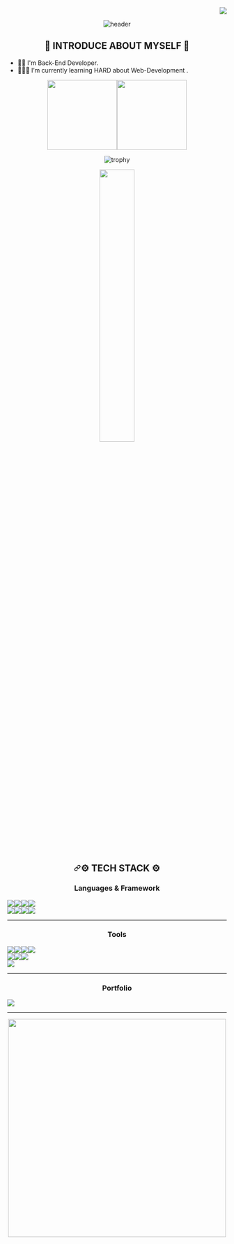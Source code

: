 <div align="right"> 
<a href="https://hits.seeyoufarm.com"><img src="https://hits.seeyoufarm.com/api/count/incr/badge.svg?url=https%3A%2F%2Fgithub.com%2Fsapientia1007&count_bg=%23149A31&title_bg=%23293498&icon=protocols-dot-io.svg&icon_color=%23E7E7E7&title=hits&edge_flat=false"/></a>             
</div>              
<div align="center">     
    
![header](https://capsule-render.vercel.app/api?type=waving&color=EFBBCF&height=200&section=header&text=Welcome%20to%20JiHye's%20Git&fontSize=60&animation=scaleIn&fontColor=835858)
  
  
## 💜 INTRODUCE ABOUT MYSELF 💜         

</div>    
 

* 🖐🏻 I'm Back-End Developer.
* 👩🏻‍💻 I’m currently learning HARD about Web-Development     .


<div>

  
</div>
        
<div align="center">       
<img height="160px" src="https://github-readme-stats.vercel.app/api?username=sapientia1007&show_icons=true&theme=radical&title_color=7E6BC4&bg_color=FFF5EA%border_color=7E6BC4&text_color=C79ECF&count_private=true&icon_color=4A266A" /><!-- wi*quL3fcV --><img height="160px" src="https://github-readme-streak-stats.herokuapp.com/?user=sapientia1007&theme=default&ring=7E6BC4&currStreakLabel=7E6BC4&fire=C79ECF" /></a>

       
![trophy](https://github-profile-trophy.vercel.app/?username=sapientia1007&column=4&margin-w=15&margin-h=15)

<a href="https://solved.ac/profile/sagacious">
    <img src="http://mazassumnida.wtf/api/v2/generate_badge?boj=sagacious" width="40%" style="display: block;" />
</a>
<h2 align='center' tabindex="-1" dir="auto"><a id="user-content--tech-stack-" class="anchor" aria-hidden="true" href="#-tech-stack-"><svg class="octicon octicon-link" viewBox="0 0 16 16" version="1.1" width="16" height="16" aria-hidden="true"><path d="m7.775 3.275 1.25-1.25a3.5 3.5 0 1 1 4.95 4.95l-2.5 2.5a3.5 3.5 0 0 1-4.95 0 .751.751 0 0 1 .018-1.042.751.751 0 0 1 1.042-.018 1.998 1.998 0 0 0 2.83 0l2.5-2.5a2.002 2.002 0 0 0-2.83-2.83l-1.25 1.25a.751.751 0 0 1-1.042-.018.751.751 0 0 1-.018-1.042Zm-4.69 9.64a1.998 1.998 0 0 0 2.83 0l1.25-1.25a.751.751 0 0 1 1.042.018.751.751 0 0 1 .018 1.042l-1.25 1.25a3.5 3.5 0 1 1-4.95-4.95l2.5-2.5a3.5 3.5 0 0 1 4.95 0 .751.751 0 0 1-.018 1.042.751.751 0 0 1-1.042.018 1.998 1.998 0 0 0-2.83 0l-2.5 2.5a1.998 1.998 0 0 0 0 2.83Z"></path></svg></a>⚙ TECH STACK ⚙</h2>
  
<h3 align='center'> Languages & Framework </h3>

<div align ="center" style="display: flex;">
<img src="https://img.shields.io/badge/Python-3776AB?style=for-the-badge&amp;logo=python&amp;logoColor=white" data-canonical-src="https://img.shields.io/badge/Python-3776AB?style=for-the-badge&amp;logo=python&amp;logoColor=white"/>
<img src="https://img.shields.io/badge/javascript-F7DF1E?style=for-the-badge&amp;logo=javascript&amp;logoColor=white" data-canonical-src="https://img.shields.io/badge/javascript-F7DF1E?style=for-the-badge&amp;logo=javascript&amp;logoColor=white"/>

<img src="https://img.shields.io/badge/Java-F87D2E?style=for-the-badge&amp;logo=aerlingus&amp;logoColor=white" data-canonical-src="https://img.shields.io/badge/Java-F87D2E?style=for-the-badge&amp;logo=aerlingus&amp;logoColor=white"/>

<img src="https://img.shields.io/badge/C-A8B9CC?style=for-the-badge&amp;logo=C&amp;logoColor=white" data-canonical-src="https://img.shields.io/badge/C-A8B9CC?style=for-the-badge&amp;logo=C&amp;logoColor=white"/>

</div>

<div align ="center" style="display: flex;">
  
<img src="https://img.shields.io/badge/fastapi-009688?style=for-the-badge&amp;logo=fastapi&amp;logoColor=white" data-canonical-src="https://img.shields.io/badge/fastapi-009688?style=for-the-badge&amp;logo=fastapi&amp;logoColor=white"/>

<img src="https://img.shields.io/badge/django-092E20?style=for-the-badge&amp;logo=django&amp;logoColor=white" data-canonical-src="https://img.shields.io/badge/django-092E20?style=for-the-badge&amp;logo=django&amp;logoColor=white"/>

<img src="https://img.shields.io/badge/spring-6DB33F?style=for-the-badge&amp;logo=spring&amp;logoColor=white" data-canonical-src="https://img.shields.io/badge/spring-6DB33F?style=for-the-badge&amp;logo=spring&amp;logoColor=white"/>

<img src="https://img.shields.io/badge/springboot-6DB33F?style=for-the-badge&amp;logo=springboot&amp;logoColor=white" data-canonical-src="https://img.shields.io/badge/springboot-6DB33F?style=for-the-badge&amp;logo=springboot&amp;logoColor=white"/>

</div>

---

<h3 align='center'> Tools </h3>

<div align ="center" style="display: flex;">
  
<img src="https://img.shields.io/badge/eclipseide-2C2255?style=for-the-badge&amp;logo=eclipseide&amp;logoColor=white" data-canonical-src="https://img.shields.io/badge/eclipseide-2C2255?style=for-the-badge&amp;logo=eclipseide&amp;logoColor=white"/> 

<img src="https://img.shields.io/badge/androidstudio-3DDC84?style=for-the-badge&amp;logo=androidstudio&amp;logoColor=white" data-canonical-src="https://img.shields.io/badge/androidstudio-3DDC84?style=for-the-badge&amp;logo=androidstudio&amp;logoColor=white"/>

<img src="https://img.shields.io/badge/visualstudio-5C2D91?style=for-the-badge&amp;logo=visualstudio&amp;logoColor=white" data-canonical-src="https://img.shields.io/badge/visualstudio-5C2D91?style=for-the-badge&amp;logo=visualstudio&amp;logoColor=white"/> 

<img src="https://img.shields.io/badge/visualstudiocode-007ACC?style=for-the-badge&amp;logo=visualstudiocode&amp;logoColor=white" data-canonical-src="https://img.shields.io/badge/visualstudiocode-007ACC?style=for-the-badge&amp;logo=visualstudiocode&amp;logoColor=white"/> 

</div>

<div align ="center" style="display: flex;">

<img src="https://img.shields.io/badge/intellijidea-F37626?style=for-the-badge&amp;logo=intellijidea&amp;logoColor=white" data-canonical-src="https://img.shields.io/badge/intellijidea-F37626?style=for-the-badge&amp;logo=intellijidea&amp;logoColor=white"/>

<img src="https://img.shields.io/badge/pycharm-013243?style=for-the-badge&amp;logo=pycharm&amp;logoColor=white" data-canonical-src="https://img.shields.io/badge/pycharm-013243?style=for-the-badge&amp;logo=pycharm&amp;logoColor=white"/>

<img src="https://img.shields.io/badge/github-181717?style=for-the-badge&amp;logo=github&amp;logoColor=white" data-canonical-src="https://img.shields.io/badge/github-181717?style=for-the-badge&amp;logo=github&amp;logoColor=white"/> 

</div>

<div align ="center" style="display: flex;">

<img src="https://img.shields.io/badge/mysql-4479A1?style=for-the-badge&amp;logo=mysql&amp;logoColor=white" data-canonical-src="https://img.shields.io/badge/mysql-4479A1?style=for-the-badge&amp;logo=mysql&amp;logoColor=white"/>

</div>

---

<h3 align='center'> Portfolio </h3>

<div align ="center" style="display: flex;">

<img src="https://img.shields.io/badge/notion-000000?style=for-the-badge&amp;logo=notion&amp;logoColor=white" data-canonical-src="https://img.shields.io/badge/notion-000000?style=for-the-badge&amp;logo=notion&amp;logoColor=white"/>
</div>

---

<a href="https://github.com/devxb/gitanimals">
  <img src="https://render.gitanimals.org/farms/sapientia1007" width=500 height=500/>
</a>
